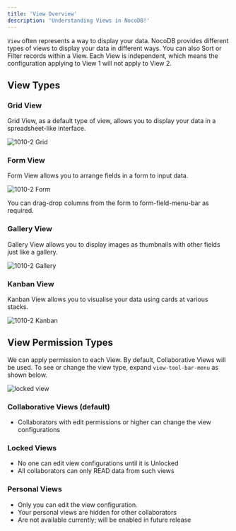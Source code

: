 ```yaml
---
title: 'View Overview'
description: 'Understanding Views in NocoDB!'
---
```


`View` often represents a way to display your data. NocoDB provides different types of views to display your data in different ways. You can also Sort or Filter records within a View. Each View is independent, which means the configuration applying to View 1 will not apply to View 2.

## View Types

### Grid View

Grid View, as a default type of view, allows you to display your data in a spreadsheet-like interface.

![1010-2 Grid](/img/content/grid.png)

### Form View

Form View allows you to arrange fields in a form to input data.

![1010-2 Form](/img/content/form.png)

You can drag-drop columns from the form to form-field-menu-bar as required.

### Gallery View

Gallery View allows you to display images as thumbnails with other fields just like a gallery.

![1010-2 Gallery](/img/content/gallery.png)

### Kanban View

Kanban View allows you to visualise your data using cards at various stacks.

![1010-2 Kanban](/img/content/kanban.png)

## View Permission Types

We can apply permission to each View. By default, Collaborative Views will be used. To see or change the view type, expand `view-tool-bar-menu` as shown below.

![locked view](https://github.com/nocodb/nocodb/assets/86527202/41b28e3b-f8c3-46b7-8e9e-894706379a1c)

### Collaborative Views (default)
- Collaborators with edit permissions or higher can change the view configurations

### Locked Views
- No one can edit view configurations until it is Unlocked
- All collaborators can only READ data from such views

### Personal Views
- Only you can edit the view configuration.
- Your personal views are hidden for other collaborators
- Are not available currently; will be enabled in future release

